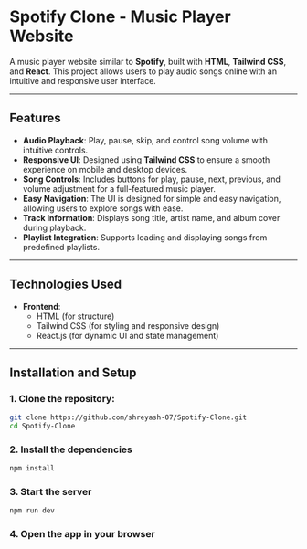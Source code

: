 # Spotify Clone - Music Player Website

A music player website similar to **Spotify**, built with **HTML**, **Tailwind CSS**, and **React**. This project allows users to play audio songs online with an intuitive and responsive user interface.

---

## Features

- **Audio Playback**: Play, pause, skip, and control song volume with intuitive controls.
- **Responsive UI**: Designed using **Tailwind CSS** to ensure a smooth experience on mobile and desktop devices.
- **Song Controls**: Includes buttons for play, pause, next, previous, and volume adjustment for a full-featured music player.
- **Easy Navigation**: The UI is designed for simple and easy navigation, allowing users to explore songs with ease.
- **Track Information**: Displays song title, artist name, and album cover during playback.
- **Playlist Integration**: Supports loading and displaying songs from predefined playlists.

---

## Technologies Used

- **Frontend**:
  - HTML (for structure)
  - Tailwind CSS (for styling and responsive design)
  - React.js (for dynamic UI and state management)

---

## Installation and Setup

### 1. Clone the repository:

```bash
git clone https://github.com/shreyash-07/Spotify-Clone.git
cd Spotify-Clone
```

### 2. Install the dependencies

```bash
npm install
```

### 3. Start the server

```bash
npm run dev
```

### 4. Open the app in your browser
